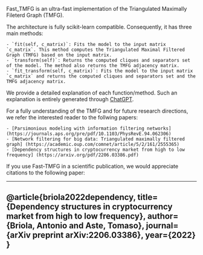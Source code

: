 Fast_TMFG is an ultra-fast implementation of the Triangulated Maximally Fileterd Graph (TMFG).

The architecture is fully scikit-learn compatible. Consequently, it has three main methods:

	- `fit(self, c_matrix)`: Fits the model to the input matrix `c_matrix`. This method computes the Triangulated Maximal Filtered Graph (TMFG) based on the input matrix.
	- `transform(self)`: Returns the computed cliques and separators set of the model. The method also returns the TMFG adjacency matrix.
	- `fit_transform(self, c_matrix)`: Fits the model to the input matrix `c_matrix` and returns the computed cliques and separators set and the TMFG adjacency matrix.

We provide a detailed explanation of each function/method. Such an explanation is entirely generated through [ChatGPT](https://chat.openai.com).

For a fully understanding of the TMFG and for future research directions, we refer the interested reader to the follwing papers:

	- [Parsimonious modeling with information filtering networks](https://journals.aps.org/pre/pdf/10.1103/PhysRevE.94.062306)
	- [Network filtering for big data: Triangulated maximally filtered graph] (https://academic.oup.com/comnet/article/5/2/161/2555365)
	- [Dependency structures in cryptocurrency market from high to low frequency] (https://arxiv.org/pdf/2206.03386.pdf)

If you use Fast-TMFG in a scientific publication, we would appreciate citations to the following paper:

---
@article{briola2022dependency,
  title={Dependency structures in cryptocurrency market from high to low frequency},
  author={Briola, Antonio and Aste, Tomaso},
  journal={arXiv preprint arXiv:2206.03386},
  year={2022}
}
---
